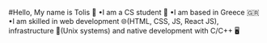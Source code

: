 #Hello, My name is Tolis :space_invader:
•I am a CS student :floppy_disk:
•I am based in Greece :greece:
•I am skilled in web development :globe_with_meridians:(HTML, CSS, JS, React JS), infrastructure :penguin:(Unix systems) and native development with C/C++ :desktop_computer: 
